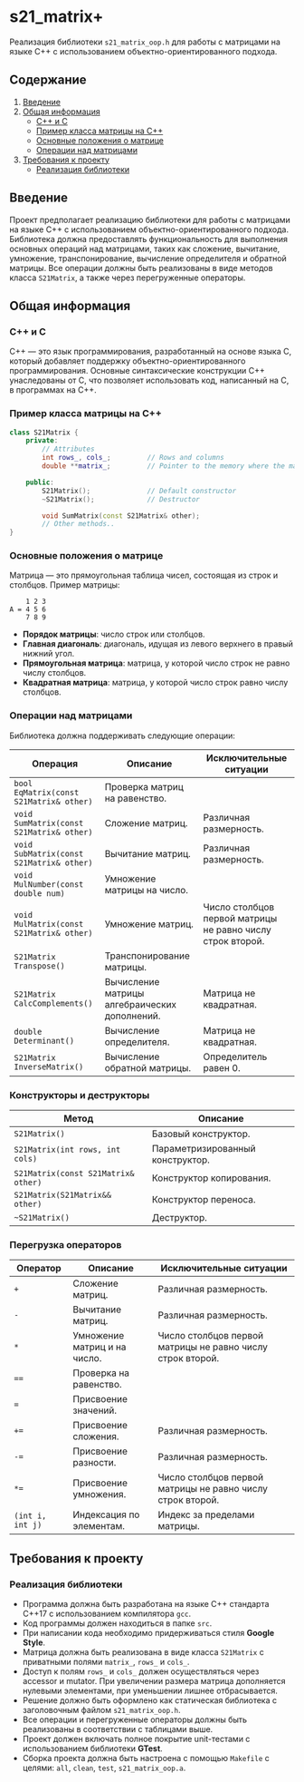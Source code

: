 # s21_matrix+

Реализация библиотеки `s21_matrix_oop.h` для работы с матрицами на языке C++ с использованием объектно-ориентированного подхода.

## Содержание
1. [Введение](#введение)
2. [Общая информация](#общая-информация)
   - [C++ и C](#c-и-c)
   - [Пример класса матрицы на C++](#пример-класса-матрицы-на-c)
   - [Основные положения о матрице](#основные-положения-о-матрице)
   - [Операции над матрицами](#операции-над-матрицами)
3. [Требования к проекту](#требования-к-проекту)
   - [Реализация библиотеки](#реализация-библиотеки)

## Введение
Проект предполагает реализацию библиотеки для работы с матрицами на языке C++ с использованием объектно-ориентированного подхода. Библиотека должна предоставлять функциональность для выполнения основных операций над матрицами, таких как сложение, вычитание, умножение, транспонирование, вычисление определителя и обратной матрицы. Все операции должны быть реализованы в виде методов класса `S21Matrix`, а также через перегруженные операторы.

## Общая информация

### C++ и C
C++ — это язык программирования, разработанный на основе языка C, который добавляет поддержку объектно-ориентированного программирования. Основные синтаксические конструкции C++ унаследованы от C, что позволяет использовать код, написанный на C, в программах на C++.

### Пример класса матрицы на C++
```cpp
class S21Matrix {
    private:
        // Attributes
        int rows_, cols_;         // Rows and columns
        double **matrix_;         // Pointer to the memory where the matrix is allocated

    public:
        S21Matrix();              // Default constructor
        ~S21Matrix();             // Destructor

        void SumMatrix(const S21Matrix& other); 
        // Other methods..
}
```

### Основные положения о матрице
Матрица — это прямоугольная таблица чисел, состоящая из строк и столбцов. Пример матрицы:
```
    1 2 3
A = 4 5 6
    7 8 9
```
- **Порядок матрицы**: число строк или столбцов.
- **Главная диагональ**: диагональ, идущая из левого верхнего в правый нижний угол.
- **Прямоугольная матрица**: матрица, у которой число строк не равно числу столбцов.
- **Квадратная матрица**: матрица, у которой число строк равно числу столбцов.

### Операции над матрицами
Библиотека должна поддерживать следующие операции:

| Операция    | Описание   | Исключительные ситуации |
| ----------- | ----------- | ----------- |
| `bool EqMatrix(const S21Matrix& other)` | Проверка матриц на равенство. |  |
| `void SumMatrix(const S21Matrix& other)` | Сложение матриц. | Различная размерность. |
| `void SubMatrix(const S21Matrix& other)` | Вычитание матриц. | Различная размерность. |
| `void MulNumber(const double num)` | Умножение матрицы на число. |  |
| `void MulMatrix(const S21Matrix& other)` | Умножение матриц. | Число столбцов первой матрицы не равно числу строк второй. |
| `S21Matrix Transpose()` | Транспонирование матрицы. |  |
| `S21Matrix CalcComplements()` | Вычисление матрицы алгебраических дополнений. | Матрица не квадратная. |
| `double Determinant()` | Вычисление определителя. | Матрица не квадратная. |
| `S21Matrix InverseMatrix()` | Вычисление обратной матрицы. | Определитель равен 0. |

### Конструкторы и деструкторы
| Метод    | Описание   |
| ----------- | ----------- |
| `S21Matrix()` | Базовый конструктор. |  
| `S21Matrix(int rows, int cols)` | Параметризированный конструктор. | 
| `S21Matrix(const S21Matrix& other)` | Конструктор копирования. |
| `S21Matrix(S21Matrix&& other)` | Конструктор переноса. |
| `~S21Matrix()` | Деструктор. |

### Перегрузка операторов
| Оператор    | Описание   | Исключительные ситуации |
| ----------- | ----------- | ----------- |
| `+`      | Сложение матриц.  | Различная размерность. |
| `-`   | Вычитание матриц. | Различная размерность. |
| `*`  | Умножение матриц и на число. | Число столбцов первой матрицы не равно числу строк второй. |
| `==`  | Проверка на равенство. | |
| `=`  | Присвоение значений. | |
| `+=`  | Присвоение сложения.   | Различная размерность. |
| `-=`  | Присвоение разности. | Различная размерность. |
| `*=`  | Присвоение умножения. | Число столбцов первой матрицы не равно числу строк второй. |
| `(int i, int j)`  | Индексация по элементам. | Индекс за пределами матрицы. |

## Требования к проекту

### Реализация библиотеки
- Программа должна быть разработана на языке C++ стандарта C++17 с использованием компилятора `gcc`.
- Код программы должен находиться в папке `src`.
- При написании кода необходимо придерживаться стиля **Google Style**.
- Матрица должна быть реализована в виде класса `S21Matrix` с приватными полями `matrix_`, `rows_` и `cols_`.
- Доступ к полям `rows_` и `cols_` должен осуществляться через accessor и mutator. При увеличении размера матрица дополняется нулевыми элементами, при уменьшении лишнее отбрасывается.
- Решение должно быть оформлено как статическая библиотека с заголовочным файлом `s21_matrix_oop.h`.
- Все операции и перегруженные операторы должны быть реализованы в соответствии с таблицами выше.
- Проект должен включать полное покрытие unit-тестами с использованием библиотеки **GTest**.
- Сборка проекта должна быть настроена с помощью `Makefile` с целями: `all`, `clean`, `test`, `s21_matrix_oop.a`.